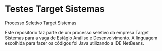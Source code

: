 # Testes Target Sistemas
 Processo Seletivo Target Sistemas
 
 Este repositório faz parte de um processo seletivo da empresa Target Sistemas para a vaga de Estágio Análise e Desenvolvimento. 
 A linguagem escolhida para fazer os códigos foi Java utilizando a IDE NetBeans.
